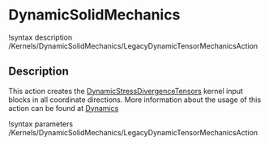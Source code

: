 # DynamicSolidMechanics

!syntax description /Kernels/DynamicSolidMechanics/LegacyDynamicTensorMechanicsAction

## Description

This action creates the [DynamicStressDivergenceTensors](/DynamicStressDivergenceTensors.md) kernel input blocks in all coordinate directions. More information about the usage of this action can be found at [Dynamics](/Dynamics.md)

!syntax parameters /Kernels/DynamicSolidMechanics/LegacyDynamicTensorMechanicsAction
